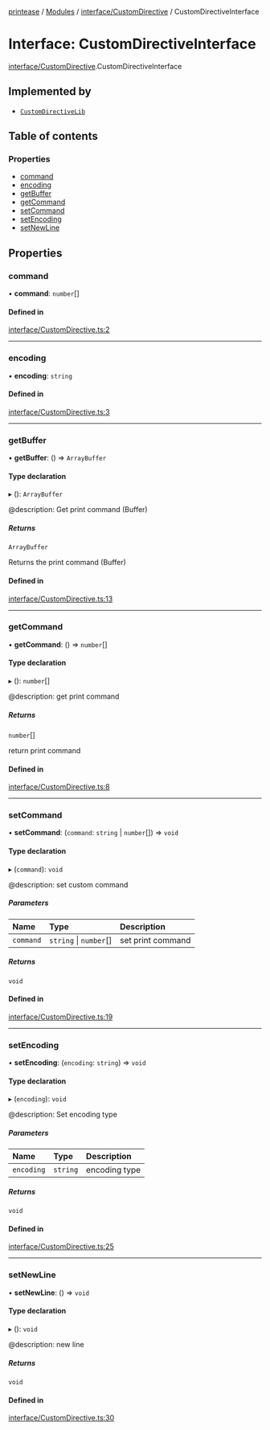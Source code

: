 [printease](../README.md) / [Modules](../modules.md) / [interface/CustomDirective](../modules/interface_CustomDirective.md) / CustomDirectiveInterface

# Interface: CustomDirectiveInterface

[interface/CustomDirective](../modules/interface_CustomDirective.md).CustomDirectiveInterface

## Implemented by

- [`CustomDirectiveLib`](../classes/components_customDirective.CustomDirectiveLib.md)

## Table of contents

### Properties

- [command](interface_CustomDirective.CustomDirectiveInterface.md#command)
- [encoding](interface_CustomDirective.CustomDirectiveInterface.md#encoding)
- [getBuffer](interface_CustomDirective.CustomDirectiveInterface.md#getbuffer)
- [getCommand](interface_CustomDirective.CustomDirectiveInterface.md#getcommand)
- [setCommand](interface_CustomDirective.CustomDirectiveInterface.md#setcommand)
- [setEncoding](interface_CustomDirective.CustomDirectiveInterface.md#setencoding)
- [setNewLine](interface_CustomDirective.CustomDirectiveInterface.md#setnewline)

## Properties

### command

• **command**: `number`[]

#### Defined in

[interface/CustomDirective.ts:2](https://github.com/Liu-Jinshuai/printease/blob/f0ce9b9/src/interface/CustomDirective.ts#L2)

___

### encoding

• **encoding**: `string`

#### Defined in

[interface/CustomDirective.ts:3](https://github.com/Liu-Jinshuai/printease/blob/f0ce9b9/src/interface/CustomDirective.ts#L3)

___

### getBuffer

• **getBuffer**: () => `ArrayBuffer`

#### Type declaration

▸ (): `ArrayBuffer`

@description: Get print command (Buffer)

##### Returns

`ArrayBuffer`

Returns the print command (Buffer)

#### Defined in

[interface/CustomDirective.ts:13](https://github.com/Liu-Jinshuai/printease/blob/f0ce9b9/src/interface/CustomDirective.ts#L13)

___

### getCommand

• **getCommand**: () => `number`[]

#### Type declaration

▸ (): `number`[]

@description: get print command

##### Returns

`number`[]

return print command

#### Defined in

[interface/CustomDirective.ts:8](https://github.com/Liu-Jinshuai/printease/blob/f0ce9b9/src/interface/CustomDirective.ts#L8)

___

### setCommand

• **setCommand**: (`command`: `string` \| `number`[]) => `void`

#### Type declaration

▸ (`command`): `void`

@description: set custom command

##### Parameters

| Name | Type | Description |
| :------ | :------ | :------ |
| `command` | `string` \| `number`[] | set print command |

##### Returns

`void`

#### Defined in

[interface/CustomDirective.ts:19](https://github.com/Liu-Jinshuai/printease/blob/f0ce9b9/src/interface/CustomDirective.ts#L19)

___

### setEncoding

• **setEncoding**: (`encoding`: `string`) => `void`

#### Type declaration

▸ (`encoding`): `void`

@description: Set encoding type

##### Parameters

| Name | Type | Description |
| :------ | :------ | :------ |
| `encoding` | `string` | encoding type |

##### Returns

`void`

#### Defined in

[interface/CustomDirective.ts:25](https://github.com/Liu-Jinshuai/printease/blob/f0ce9b9/src/interface/CustomDirective.ts#L25)

___

### setNewLine

• **setNewLine**: () => `void`

#### Type declaration

▸ (): `void`

@description: new line

##### Returns

`void`

#### Defined in

[interface/CustomDirective.ts:30](https://github.com/Liu-Jinshuai/printease/blob/f0ce9b9/src/interface/CustomDirective.ts#L30)
